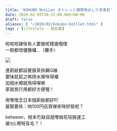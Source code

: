 ```yaml
---
title: 'KOKUBO BotLLet ボトレット携帯用おしり洗浄具'
date: 2020-02-05T20:32:00.002+08:00
draft: false
aliases: [ "/2020/02/kokubo-botllet.html" ]
tags : [lifestyle - 過日晨]
---
```


啦啦啦硬係有人要搶呢樣搶嗰樣  
一啲都唔優雅囉...（攤手）  

![](/images/botllet.jpg)

連廁紙都話要搶真係黐Q線  
要抹屁屁之嘛用水槍咪得囉  
加個水樽就用得㗎喇  
家居旅行用都好方便喔！  
  
用嚟懷念日本個廁板都好吖  
最緊要係：响100円店買㗎係咪好抵呢？  
  
between，根本冇缺貨就嚟做死班搬運工  
搶乜L嘢呀盲毛？！
